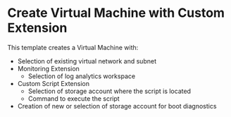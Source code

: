 # Create Virtual Machine with Custom Extension


This template creates a Virtual Machine with:
- Selection of existing virtual network and subnet
- Monitoring Extension
	- Selection of log analytics workspace
- Custom Script Extension
	- Selection of storage account where the script is located
	- Command to execute the script
- Creation of new or selection of storage account for boot diagnostics
